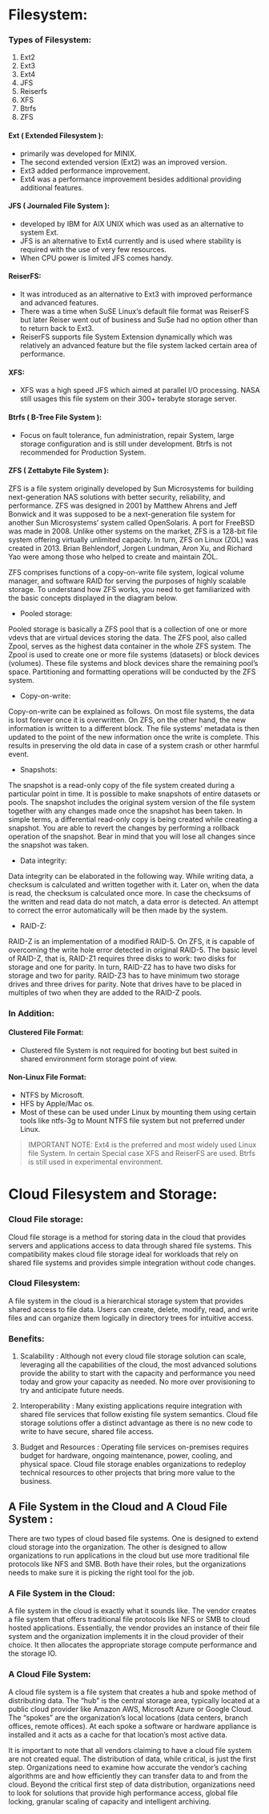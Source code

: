 # Filesystem:
### Types of Filesystem:
1. Ext2
2. Ext3
3. Ext4
4. JFS
5. Reiserfs
6. XFS
7. Btrfs
8. ZFS

#### Ext ( Extended Filesystem ):
- primarily was developed for MINIX. 
- The second extended version (Ext2) was an improved version.
- Ext3 added performance improvement. 
- Ext4 was a performance improvement besides additional providing additional features.

#### JFS ( Journaled File System ):
- developed by IBM for AIX UNIX which was used as an alternative to system Ext.
- JFS is an alternative to Ext4 currently and is used where stability is required with the use of very few resources.
- When CPU power is limited JFS comes handy.

#### ReiserFS:
- It was introduced as an alternative to Ext3 with improved performance and advanced features.
- There was a time when SuSE Linux‘s default file format was ReiserFS but later Reiser went out of business and SuSe had no option other than to return back to Ext3.
- ReiserFS supports file System Extension dynamically which was relatively an advanced feature but the file system lacked certain area of performance.

#### XFS:
- XFS was a high speed JFS which aimed at parallel I/O processing. NASA still usages this file system on their 300+ terabyte storage server.

#### Btrfs ( B-Tree File System ):
- Focus on fault tolerance, fun administration, repair System, large storage configuration and is still under development. Btrfs is not recommended for Production System.

#### ZFS ( Zettabyte File System ):
ZFS is a file system originally developed by Sun Microsystems for building next-generation NAS solutions with better security, reliability, and performance. ZFS was designed in 2001 by Matthew Ahrens and Jeff Bonwick and it was supposed to be a next-generation file system for another Sun Microsystems’ system called OpenSolaris. A port for FreeBSD was made in 2008. Unlike other systems on the market, ZFS is a 128-bit file system offering virtually unlimited capacity. In turn, ZFS on Linux (ZOL) was created in 2013. Brian Behlendorf, Jorgen Lundman, Aron Xu, and Richard Yao were among those who helped to create and maintain ZOL.

ZFS comprises functions of a copy-on-write file system, logical volume manager, and software RAID for serving the purposes of highly scalable storage. To understand how ZFS works, you need to get familiarized with the basic concepts displayed in the diagram below.
- Pooled storage:

Pooled storage is basically a ZFS pool that is a collection of one or more vdevs that are virtual devices storing the data. The ZFS pool, also called Zpool, serves as the highest data container in the whole ZFS system. The Zpool is used to create one or more file systems (datasets) or block devices (volumes). These file systems and block devices share the remaining pool’s space. Partitioning and formatting operations will be conducted by the ZFS system.
- Copy-on-write:

Copy-on-write can be explained as follows. On most file systems, the data is lost forever once it is overwritten. On ZFS, on the other hand, the new information is written to a different block. The file systems’ metadata is then updated to the point of the new information once the write is complete. This results in preserving the old data in case of a system crash or other harmful event.
- Snapshots:

The snapshot is a read-only copy of the file system created during a particular point in time. It is possible to make snapshots of entire datasets or pools. The snapshot includes the original system version of the file system together with any changes made once the snapshot has been taken. In simple terms, a differential read-only copy is being created while creating a snapshot. You are able to revert the changes by performing a rollback operation of the snapshot. Bear in mind that you will lose all changes since the snapshot was taken. 
- Data integrity:

Data integrity can be elaborated in the following way. While writing data, a checksum is calculated and written together with it. Later on, when the data is read, the checksum is calculated once more. In case the checksums of the written and read data do not match, a data error is detected. An attempt to correct the error automatically will be then made by the system.
- RAID-Z:

RAID-Z is an implementation of a modified RAID-5. On ZFS, it is capable of overcoming the write hole error detected in original RAID-5. The basic level of RAID-Z, that is, RAID-Z1 requires three disks to work: two disks for storage and one for parity. In turn, RAID-Z2 has to have two disks for storage and two for parity. RAID-Z3 has to have minimum two storage drives and three drives for parity. Note that drives have to be placed in multiples of two when they are added to the RAID-Z pools.

### In Addition:
#### Clustered File Format:
- Clustered file System is not required for booting but best suited in shared environment form storage point of view.

#### Non-Linux File Format:
- NTFS by Microsoft.
- HFS by Apple/Mac os.
- Most of these can be used under Linux by mounting them using certain tools like ntfs-3g to Mount NTFS file system but not preferred under Linux.

> IMPORTANT NOTE: Ext4 is the preferred and most widely used Linux file System. In certain Special case XFS and ReiserFS are used. Btrfs is still used in experimental environment.



# Cloud Filesystem and Storage:
### Cloud File storage:
Cloud file storage is a method for storing data in the cloud that provides servers and applications access to data through shared file systems. This compatibility makes cloud file storage ideal for workloads that rely on shared file systems and provides simple integration without code changes.

### Cloud Filesystem:
A file system in the cloud is a hierarchical storage system that provides shared access to file data. Users can create, delete, modify, read, and write files and can organize them logically in directory trees for intuitive access.

### Benefits:
1. Scalability : 
Although not every cloud file storage solution can scale, leveraging all the capabilities of the cloud, the most advanced solutions provide the ability to start with the capacity and performance you need today and grow your capacity as needed. No more over provisioning to try and anticipate future needs.

2. Interoperability : 
Many existing applications require integration with shared file services that follow existing file system semantics. Cloud file storage solutions offer a distinct advantage as there is no new code to write to have secure, shared file access.

3. Budget and Resources : 
Operating file services on-premises requires budget for hardware, ongoing maintenance, power, cooling, and physical space. Cloud file storage enables organizations to redeploy technical resources to other projects that bring more value to the business.

## A File System in the Cloud and A Cloud File System :
There are two types of cloud based file systems. One is designed to extend cloud storage into the organization. The other is designed to allow organizations to run applications in the cloud but use more traditional file protocols like NFS and SMB. Both have their roles, but the organizations needs to make sure it is picking the right tool for the job.

### A File System in the Cloud:
A file system in the cloud is exactly what it sounds like. The vendor creates a file system that offers traditional file protocols like NFS or SMB to cloud hosted applications. Essentially, the vendor provides an instance of their file system and the organization implements it in the cloud provider of their choice. It then allocates the appropriate storage compute performance and the storage IO.

### A Cloud File System:
A cloud file system is a file system that creates a hub and spoke method of distributing data. The “hub” is the central storage area, typically located at a public cloud provider like Amazon AWS, Microsoft Azure or Google Cloud. The “spokes” are the organization’s local locations (data centers, branch offices, remote offices). At each spoke a software or hardware appliance is installed and it acts as a cache for that location’s most active data.

It is important to note that all vendors claiming to have a cloud file system are not created equal. The distribution of data, while critical, is just the first step. Organizations need to examine how accurate the vendor’s caching algorithms are and how efficiently they can transfer data to and from the cloud. Beyond the critical first step of data distribution, organizations need to look for solutions that provide high performance access, global file locking, granular scaling of capacity and intelligent archiving.
